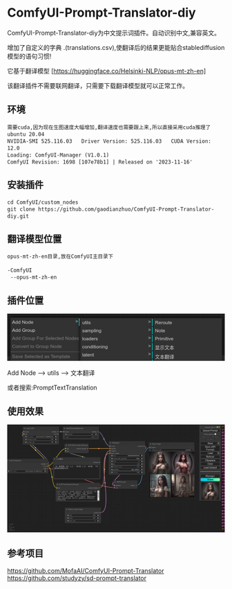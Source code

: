 # ComfyUI-Prompt-Translator-diy
ComfyUI-Prompt-Translator-diy为中文提示词插件。自动识别中文,兼容英文。

增加了自定义的字典 .(translations.csv),使翻译后的结果更能贴合stablediffusion模型的语句习惯!

它基于翻译模型 [https://huggingface.co/Helsinki-NLP/opus-mt-zh-en]

 该翻译插件不需要联网翻译，只需要下载翻译模型就可以正常工作。  

## 环境
```
需要cuda,因为现在生图速度大幅增加,翻译速度也需要跟上来,所以直接采用cuda推理了
ubuntu 20.04
NVIDIA-SMI 525.116.03   Driver Version: 525.116.03   CUDA Version: 12.0 
Loading: ComfyUI-Manager (V1.0.1)
ComfyUI Revision: 1698 [107e78b1] | Released on '2023-11-16'
```

## 安装插件
```
cd ComfyUI/custom_nodes
git clone https://github.com/gaodianzhuo/ComfyUI-Prompt-Translator-diy.git
```

## 翻译模型位置
```
opus-mt-zh-en目录,放在ComfyUI主目录下

-ComfyUI
 --opus-mt-zh-en
```
## 插件位置
![插件位置](textt.png)

Add Node --> utils --> 文本翻译

或者搜索:PromptTextTranslation

## 使用效果
![使用效果](ui.png)

## 参考项目
https://github.com/MofaAI/ComfyUI-Prompt-Translator
https://github.com/studyzy/sd-prompt-translator